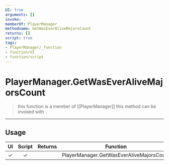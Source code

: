 ```yaml
---
UI: true
arguments: []
invoke: .
memberOf: PlayerManager
methodname: GetWasEverAliveMajorsCount
returns: []
script: true
tags:
- PlayerManager/_function
- function/UI
- function/script
---
```

# PlayerManager.GetWasEverAliveMajorsCount
> this function is a member of [[PlayerManager]]
> this method can be invoked with `.`
-----
## Usage
|  UI | Script | Returns | Function | Arguments |
|:---:|:------:|-------:|:--------:|:---------|
|✓|✓||PlayerManager.GetWasEverAliveMajorsCount||
